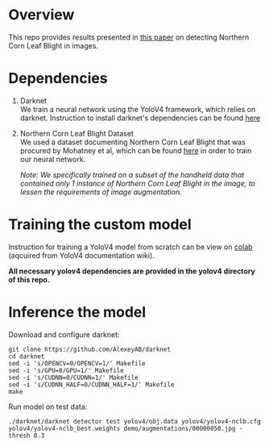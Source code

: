 # Overview  
This repo provides results presented in [this paper](https://www.spiedigitallibrary.org/conference-proceedings-of-spie/11736/1173606/Deep-learning-based-real-time-detection-of-northern-corn-leaf/10.1117/12.2587892.short?SSO=1) on 
detecting Northern Corn Leaf Blight in images.

# Dependencies  
1. Darknet  
    We train a neural network using the YoloV4 framework, which relies on darknet.
    Instruction to install darknet's dependencies can be found 
    [here](https://github.com/AlexeyAB/darknet#requirements-for-windows-linux-and-macos)  

2. Northern Corn Leaf Blight Dataset  
    We used a dataset documenting Northern Corn Leaf Blight that was procured 
    by Mohatney et al, which can be found [here](https://osf.io/p67rz/) in order 
    to train our neural network. 
    
    *Note: We specifically trained on a subset of the handheld data that* 
    *contained only 1 instance of Northern Corn Leaf Blight in the image,* 
    *to lessen the requirements of image augmentation.*  

# Training the custom model  

Instruction for training a YoloV4 model from scratch can be view on 
[colab](https://colab.research.google.com/drive/1_GdoqCJWXsChrOiY8sZMr_zbr_fH-0Fg) 
(aqcuired from YoloV4 documentation wiki).  

**All necessary yolov4 dependencies are provided in the yolov4 directory of this repo.**  

# Inference the model  

Download and configure darknet: 
```
git clone https://github.com/AlexeyAB/darknet
cd darknet
sed -i 's/OPENCV=0/OPENCV=1/' Makefile
sed -i 's/GPU=0/GPU=1/' Makefile
sed -i 's/CUDNN=0/CUDNN=1/' Makefile
sed -i 's/CUDNN_HALF=0/CUDNN_HALF=1/' Makefile
make
```

Run model on test data:
```
./darknet/darknet detector test yolov4/obj.data yolov4/yolov4-nclb.cfg yolov4/yolov4-nclb_best.weights demo/augmentations/00000050.jpg -thresh 0.3
```
